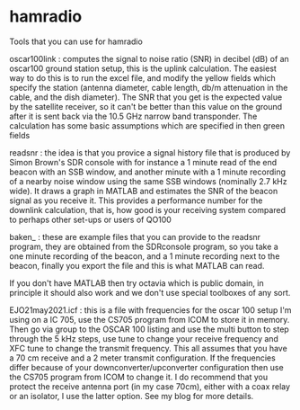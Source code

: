 # hamradio
Tools that you can use for hamradio

oscar100link : computes the signal to noise ratio (SNR) in decibel (dB) of an oscar100 ground station setup, this is the uplink calculation. The easiest way to do this is to run the excel file, and modify the yellow fields which specify the station (antenna diameter, cable length, db/m attenuation in the cable, and the dish diameter). The SNR that you get is the expected value by the satellite receiver, so it can't be better than this value on the ground after it is sent back via the 10.5 GHz narrow band transponder. The calculation has some basic assumptions which are specified in then green fields

readsnr : the idea is that you provice a signal history file that is produced by Simon Brown's SDR console with for instance a 1 minute read of the end beacon with an SSB window, and another minute with a 1 minute recording of a nearby noise window using the same SSB windows (nominally 2.7 kHz wide). It draws a graph in MATLAB and estimates the SNR of the beacon signal as you receive it. This provides a performance number for the downlink calculation, that is, how good is your receiving system compared to perhaps other set-ups or users of QO100

baken_<date> : these are example files that you can provide to the readsnr program, they are obtained from the SDRconsole program, so you take a one minute recording of the beacon, and a 1 minute recording next to the beacon, finally you export the file and this is what MATLAB can read.
  
If you don't have MATLAB then try octavia which is public domain, in principle it should also work and we don't use special toolboxes of any sort.
  
EJO21may2021.icf : this is a file with frequencies for the oscar 100 setup I'm using on a IC 705, use the CS705 program from ICOM to store it in memory. Then go via group to the OSCAR 100 listing and use the multi button to step through the 5 kHz steps, use tune to change your receive frequency and XFC tune to change the transmit frequency. This all assumes that you have a 70 cm receive and a 2 meter transmit configuration. If the frequencies differ because of your downconverter/upconverter configuration then use the CS705 program from ICOM to change it. I do recommend that you protect the receive antenna port (in my case 70cm), either with a coax relay or an isolator, I use the latter option. See my blog for more details.
